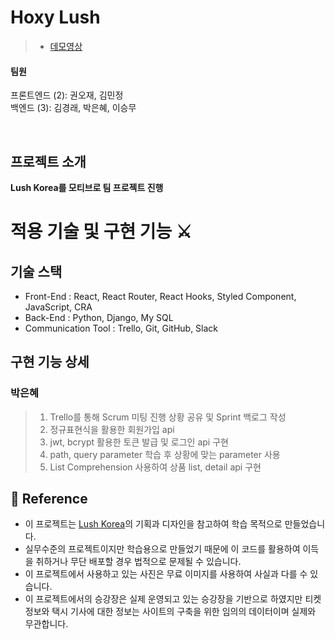 # Hoxy Lush

> - [데모영상](https://www.youtube.com/watch?v=8nwI5xW3PWo)

#### 팀원
프론트엔드 (2): 권오재, 김민정  
백엔드 (3): 김경래, 박은혜, 이승무

<br>

## 프로젝트 소개
**Lush Korea를 모티브로 팀 프로젝트 진행**

# 적용 기술 및 구현 기능 ⚔️

## 기술 스택

- Front-End : React, React Router, React Hooks, Styled Component, JavaScript, CRA
- Back-End : Python, Django, My SQL
- Communication Tool : Trello, Git, GitHub, Slack

## 구현 기능 상세

### 박은혜

> 1. Trello를 통해 Scrum 미팅 진행 상황 공유 및 Sprint 백로그 작성
> 2. 정규표현식을 활용한 회원가입 api
> 3. jwt, bcrypt 활용한 토큰 발급 및 로그인 api 구현
> 4. path, query parameter 학습 후 상황에 맞는 parameter 사용
> 5. List Comprehension 사용하여 상품 list, detail api 구현

## 📢 Reference

- 이 프로젝트는 [Lush Korea](https://www.lush.co.kr/?gclid=Cj0KCQjw0K-HBhDDARIsAFJ6UGiRh1uhLQzC-QYwSU7-syrWJWRXp12wih7V5V-rYe5Qc525uDQZKLAaAvjREALw_wcB)의 기획과 디자인을 참고하여 학습 목적으로 만들었습니다.
- 실무수준의 프로젝트이지만 학습용으로 만들었기 때문에 이 코드를 활용하여 이득을 취하거나 무단 배포할 경우 법적으로 문제될 수 있습니다.
- 이 프로젝트에서 사용하고 있는 사진은 무료 이미지를 사용하여 사실과 다를 수 있습니다.
- 이 프로젝트에서의 승강장은 실제 운영되고 있는 승강장을 기반으로 하였지만 티켓 정보와 택시 기사에 대한 정보는 사이트의 구축을 위한 임의의 데이터이며 실제와 무관합니다.
